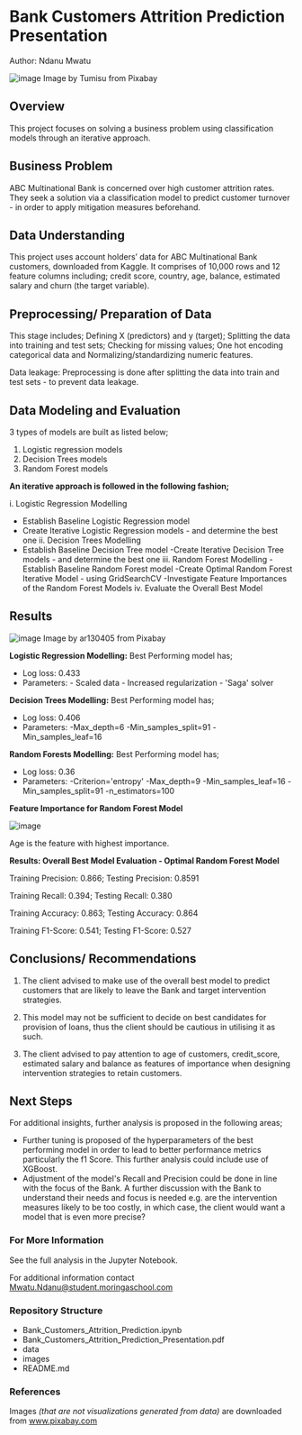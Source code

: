 # Bank Customers Attrition Prediction Presentation
Author: Ndanu Mwatu

![image](https://github.com/NdanuM/Project_Phase_3_Oct_2023/assets/133153210/f98fd4cf-dce0-460a-acd9-a0f7cacf9e4f)
Image by Tumisu from Pixabay


## Overview
This project focuses on solving a business problem using classification models through  an iterative approach. 

## Business  Problem
ABC Multinational Bank is concerned over high customer attrition rates. They seek a solution via a classification model to predict customer turnover - in order to apply mitigation measures beforehand.

## Data Understanding
This project uses account holders’ data for  ABC Multinational Bank customers, downloaded from Kaggle.
It comprises of 10,000 rows and 12 feature columns including; credit score, country, age, balance, estimated salary and churn (the target variable).

## Preprocessing/ Preparation of Data
This stage includes;
Defining X (predictors) and y (target); Splitting the data into training and test sets; Checking for missing values; One hot encoding categorical data  and Normalizing/standardizing numeric features.

Data leakage: Preprocessing is done after splitting the data into train and test sets -  to prevent data leakage.

## Data Modeling and Evaluation
3 types of models are built as listed below;

1. Logistic regression models
2. Decision Trees models
3. Random Forest models

**An iterative approach is followed in the following fashion;**

i. Logistic Regression Modelling
* Establish Baseline Logistic Regression model
* Create Iterative Logistic Regression models - and determine the best one 
ii. Decision Trees Modelling
* Establish Baseline Decision Tree model
    -Create Iterative Decision Tree models - and determine the best one 
iii. Random Forest Modelling
    -Establish Baseline Random Forest model
    -Create Optimal Random Forest Iterative Model - using GridSearchCV
    -Investigate Feature Importances of the Random Forest Models
iv. Evaluate the Overall Best Model

## Results
![image](https://github.com/NdanuM/Project_Phase_3_Oct_2023/assets/133153210/74e8678c-e29c-4e03-b9b3-88822a01c605)
Image by ar130405 from Pixabay

**Logistic Regression Modelling:** 
Best Performing model has;
* Log loss: 0.433
* Parameters: 
       - Scaled data
       - Increased regularization 
       - 'Saga' solver
  
**Decision Trees Modelling:**
Best Performing model has;
* Log loss: 0.406
* Parameters: 
        -Max_depth=6
        -Min_samples_split=91 
        -Min_samples_leaf=16

**Random Forests Modelling:**
Best Performing model has;
* Log loss: 0.36
* Parameters: 
        -Criterion='entropy'
        -Max_depth=9
        -Min_samples_leaf=16
        -Min_samples_split=91
        -n_estimators=100

**Feature Importance for Random Forest Model**

![image](https://github.com/NdanuM/Project_Phase_3_Oct_2023/assets/133153210/42bec559-78a3-4625-94be-1907038920ad)

Age is the feature with highest importance.

**Results: Overall Best Model Evaluation - Optimal Random Forest Model**

Training Precision:  0.866; 
Testing Precision:  0.8591

Training Recall:  0.394; 
Testing Recall:  0.380

Training Accuracy:  0.863; 
Testing Accuracy:  0.864

Training F1-Score:  0.541; 
Testing F1-Score:  0.527

## Conclusions/ Recommendations
1. The client  advised to make use of the overall best model to predict customers that are likely to leave the Bank and target intervention strategies. 

2. This model may not be sufficient to decide on best candidates for provision of loans, thus the client should be cautious in utilising it as such.

3. The client advised to pay attention to age of customers, credit_score, estimated salary and balance as features of importance when designing intervention strategies to retain customers.

## Next Steps
For additional insights, further analysis is proposed in the following areas;
* Further tuning is proposed of the hyperparameters of the best performing model in order to lead to better performance metrics particularly the f1 Score. This further analysis could include use of XGBoost.
* Adjustment of the model's Recall and Precision could be done in line with the focus of the Bank. A further discussion with the Bank to understand their needs and focus is needed e.g. are the intervention measures likely to be too costly, in which case, the client would want a model that is even more precise?




### For More Information
See the full analysis in the Jupyter Notebook.

For additional information contact Mwatu.Ndanu@student.moringaschool.com

### Repository Structure
* Bank_Customers_Attrition_Prediction.ipynb
* Bank_Customers_Attrition_Prediction_Presentation.pdf
* data
* images
* README.md




### References
Images *(that are not visualizations generated from data)* are downloaded from www.pixabay.com
